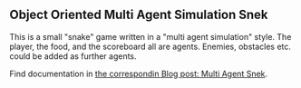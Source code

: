 Object Oriented Multi Agent Simulation Snek
-------------------------------------------

This is a small "snake" game written in a "multi agent simulation" style. The player, the food, and the scoreboard all are agents. Enemies, obstacles etc. could be added as further agents.

Find documentation in [the correspondin Blog post: Multi Agent Snek](https://florian.sesser.at/work/multi-agent-snek/).

